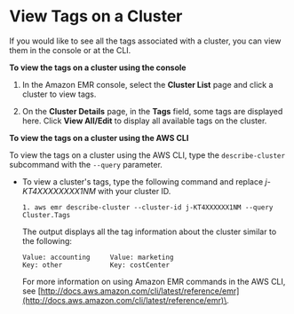 # View Tags on a Cluster<a name="emr-plan-tags-view"></a>

If you would like to see all the tags associated with a cluster, you can view them in the console or at the CLI\.

**To view the tags on a cluster using the console**

1. In the Amazon EMR console, select the **Cluster List** page and click a cluster to view tags\.

1. On the **Cluster Details** page, in the **Tags** field, some tags are displayed here\. Click **View All/Edit** to display all available tags on the cluster\.

**To view the tags on a cluster using the AWS CLI**

To view the tags on a cluster using the AWS CLI, type the `describe-cluster` subcommand with the `--query` parameter\. 

+ To view a cluster's tags, type the following command and replace *j\-KT4XXXXXXXX1NM* with your cluster ID\.

  ```
  1. aws emr describe-cluster --cluster-id j-KT4XXXXXX1NM --query Cluster.Tags
  ```

  The output displays all the tag information about the cluster similar to the following:

  ```
  Value: accounting     Value: marketing                
  Key: other            Key: costCenter
  ```

  For more information on using Amazon EMR commands in the AWS CLI, see [http://docs.aws.amazon.com/cli/latest/reference/emr](http://docs.aws.amazon.com/cli/latest/reference/emr)\.